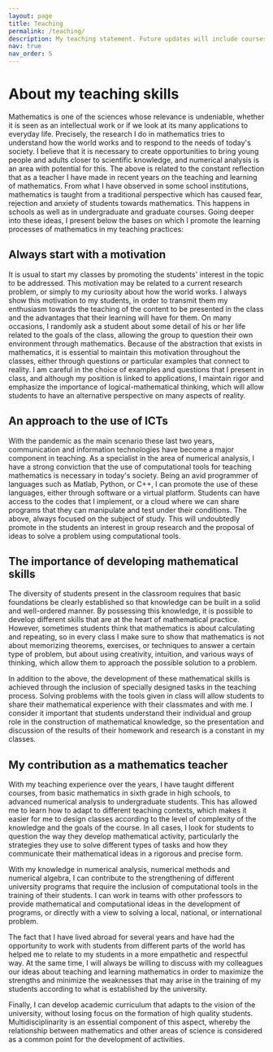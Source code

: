 ```yaml
---
layout: page
title: Teaching
permalink: /teaching/
description: My teaching statement. Future updates will include courses and material.
nav: true
nav_order: 5
---
```


# **About my teaching skills** 

Mathematics is one of the sciences whose relevance is undeniable, whether it is seen as an intellectual work or if we look at its many applications to everyday life. Precisely, the research I do in mathematics tries to understand how the world works and to respond to the needs of today's society. I believe that it is necessary to create opportunities to bring young people and adults closer to scientific knowledge, and numerical analysis is an area with potential for this. The above is related to the constant reflection that as a teacher I have made in recent years on the teaching and learning of mathematics. From what I have observed in some school institutions, mathematics is taught from a traditional perspective which has caused fear, rejection and anxiety of students towards mathematics. This happens in schools as well as in undergraduate and graduate courses. Going deeper into these ideas, I present below the bases on which I promote the learning processes of mathematics in my teaching practices: 

	
## **Always start with a motivation**
	
It is usual to start my classes by promoting the students' interest in the topic to be addressed. This motivation may be related to a current research problem, or simply to my curiosity about how the world works. I always show this motivation to my students, in order to transmit them my enthusiasm towards the teaching of the content to be presented in the class and the advantages that their learning will have for them. On many occasions, I randomly ask a student about some detail of his or her life related to the goals of the class, allowing the group to question their own environment through mathematics. Because of the abstraction that exists in mathematics, it is essential to maintain this motivation throughout the classes, either through questions or particular examples that connect to reality. I am careful in the choice of examples and questions that I present in class, and although my position is linked to applications, I maintain rigor and emphasize the importance of logical-mathematical thinking, which will allow students to have an alternative perspective on many aspects of reality. 
	
## **An approach to the use of ICTs**
	
With the pandemic as the main scenario these last two years, communication and information technologies have become a major component in teaching. As a specialist in the area of numerical analysis, I have a strong conviction that the use of computational tools for teaching mathematics is necessary in today's society. Being an avid programmer of languages such as Matlab, Python, or C++, I can promote the use of these languages, either through software or a virtual platform. Students can have access to the codes that I implement, or a cloud where we can share programs that they can manipulate and test under their conditions. The above, always focused on the subject of study. This will undoubtedly promote in the students an interest in group research and the proposal of ideas to solve a problem using computational tools. 

## **The importance of developing mathematical skills**
The diversity of students present in the classroom requires that basic foundations be clearly established so that knowledge can be built in a solid and well-ordered manner. By possessing this knowledge, it is possible to develop different skills that are at the heart of mathematical practice. However, sometimes students think that mathematics is about calculating and repeating, so in every class I make sure to show that mathematics is not about memorizing theorems, exercises, or techniques to answer a certain type of problem, but about using creativity, intuition, and various ways of thinking, which allow them to approach the possible solution to a problem.

In addition to the above, the development of these mathematical skills is achieved through the inclusion of specially designed tasks in the teaching process. Solving problems with the tools given in class will allow students to share their mathematical experience with their classmates and with me. I consider it important that students understand their individual and group role in the construction of mathematical knowledge, so the presentation and discussion of the results of their homework and research is a constant in my classes. 

## **My contribution as a mathematics teacher**
With my teaching experience over the years, I have taught different courses, from basic mathematics in sixth grade in high schools, to advanced numerical analysis to undergraduate students. This has allowed me to learn how to adapt to different teaching contexts, which makes it easier for me to design classes according to the level of complexity of the knowledge and the goals of the course. In all cases, I look for students to question the way they develop mathematical activity, particularly the strategies they use to solve different types of tasks and how they communicate their mathematical ideas in a rigorous and precise form.  

With my knowledge in numerical analysis, numerical methods and numerical algebra, I can contribute to 
the strengthening of different university programs that require the inclusion of computational tools in the training of their students. I can work in teams with other professors to provide mathematical and computational ideas in the development of programs, or directly with a view to solving a local, national, or international problem.

The fact that I have lived abroad for several years and have had the opportunity to work with students from different parts of the world has helped me to relate to my students in a more empathetic and respectful way. At the same time, I will always be willing to discuss with my colleagues our ideas about teaching and learning mathematics in order to maximize the strengths and minimize the weaknesses that may arise in the training of my students according to what is established by the university. 

Finally, I can develop academic curriculum that adapts to the vision of the university, without losing focus on the formation of high quality students. Multidisciplinarity is an essential component of this aspect, whereby the relationship between mathematics and other areas of science is considered as a common point for the development of activities. 	
